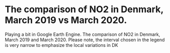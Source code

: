 # The comparison of NO2 in Denmark, March 2019 vs March 2020.


Playing a bit in Google Earth Engine. The comparison of NO2 in Denmark, March 2019 and March 2020.
Please note, the interval chosen in the legend is very narrow to emphasize the local variations in DK

